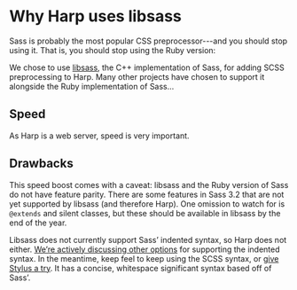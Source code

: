 # Why Harp uses libsass

Sass is probably the most popular CSS preprocessor---and you should stop using it. That is, you should stop using the Ruby version: 

We chose to use <a href="http://libsass.org">libsass</a>, the C++ implementation of Sass, for adding SCSS preprocessing to Harp. Many other projects have chosen to support it alongside the Ruby implementation of Sass…

## Speed

As Harp is a web server, speed is very important.

## Drawbacks

This speed boost comes with a caveat: libsass and the Ruby version of Sass do not have feature parity. There are some features in Sass 3.2 that are not yet supported by libsass (and therefore Harp). One omission to watch for is `@extends` and silent classes, but these should be available in libsass by the end of the year.

Libsass does not currently support Sass’ indented syntax, so Harp does not either. [We’re actively discussing other options](https://github.com/sintaxit/harp/71) for supporting the indented syntax. In the meantime, keep feel to keep using the SCSS syntax, or [give Stylus a try](http://harp.rip/docs/development/stylus). It has a concise, whitespace significant syntax based off of Sass’.

